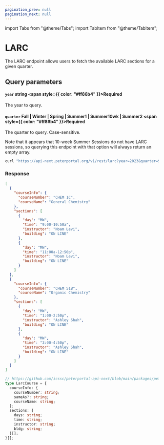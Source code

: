 ```yaml
---
pagination_prev: null
pagination_next: null
---
```


import Tabs from "@theme/Tabs";
import TabItem from "@theme/TabItem";

# LARC

The LARC endpoint allows users to fetch the available LARC sections for a given quarter.

## Query parameters

#### `year` string <span style={{ color: "#ff86b4" }}>Required</span>

The year to query.

#### `quarter` Fall | Winter | Spring | Summer1 | Summer10wk | Summer2 <span style={{ color: "#ff86b4" }}>Required</span>

The quarter to query. Case-sensitive.

Note that it appears that 10-week Summer Sessions do not have LARC sessions, so querying this endpoint with that option will always return an empty array.

<Tabs>
<TabItem value="bash" label="cURL">

```bash
curl "https://api-next.peterportal.org/v1/rest/larc?year=2023&quarter=Summer1"
```

</TabItem>
</Tabs>

### Response

<Tabs>
<TabItem value="json" label="Example response">

```json
[
  {
    "courseInfo": {
      "courseNumber": "CHEM 1C",
      "courseName": "General Chemistry"
    },
    "sections": [
      {
        "day": "MW",
        "time": "9:00-10:50a",
        "instructor": "Noam Levi",
        "building": "ON LINE"
      },
      {
        "day": "MW",
        "time": "11:00a-12:50p",
        "instructor": "Noam Levi",
        "building": "ON LINE"
      }
    ]
  },
  {
    "courseInfo": {
      "courseNumber": "CHEM 51B",
      "courseName": "Organic Chemistry"
    },
    "sections": [
      {
        "day": "MW",
        "time": "1:00-2:50p",
        "instructor": "Ashley Shah",
        "building": "ON LINE"
      },
      {
        "day": "MW",
        "time": "3:00-4:50p",
        "instructor": "Ashley Shah",
        "building": "ON LINE"
      }
    ]
  }
]
```

</TabItem>
<TabItem value="ts" label="Payload schema">

```typescript
// https://github.com/icssc/peterportal-api-next/blob/main/packages/peterportal-api-next-types/types/larc.ts
type LarcCourse = {
  courseInfo: {
    courseNumber: string;
    sameAs?: string;
    courseName: string;
  };
  sections: {
    days: string;
    time: string;
    instructor: string;
    bldg: string;
  }[];
}[];
```

</TabItem>
</Tabs>
